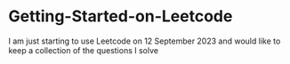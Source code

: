 # Getting-Started-on-Leetcode
I am just starting to use Leetcode on 12 September 2023 and would like to keep a collection of the questions I solve
